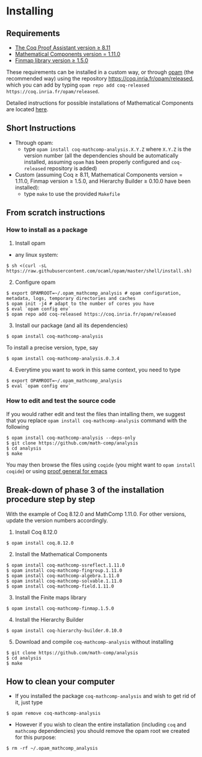 # Installing

## Requirements

- [The Coq Proof Assistant version ≥ 8.11](https://coq.inria.fr)
- [Mathematical Components version = 1.11.0](https://github.com/math-comp/math-comp)
- [Finmap library version ≥ 1.5.0](https://github.com/math-comp/finmap)

These requirements can be installed in a custom way, or through
[opam](https://opam.ocaml.org/) (the recommended way) using
the repository https://coq.inria.fr/opam/released, which you can add by typing
`opam repo add coq-released https://coq.inria.fr/opam/released`.

Detailed instructions for possible installations of Mathematical Components are located
[here](https://github.com/math-comp/math-comp/blob/master/INSTALL.md).

## Short Instructions

- Through opam:
  + type `opam install coq-mathcomp-analysis.X.Y.Z` where `X.Y.Z` is the version number
    (all the dependencies should be automatically installed, assuming `opam` has been properly
    configured and `coq-released` repository is added)
- Custom (assuming Coq ≥ 8.11, Mathematical Components version = 1.11.0, Finmap version ≥ 1.5.0,
  and Hierarchy Builder ≥ 0.10.0 have been installed):
  + type `make` to use the provided `Makefile`

## From scratch instructions

### How to install as a package

1. Install opam
- any linux system:
```
$ sh <(curl -sL https://raw.githubusercontent.com/ocaml/opam/master/shell/install.sh)
```

2. Configure opam
```
$ export OPAMROOT=~/.opam_mathcomp_analysis # opam configuration, metadata, logs, temporary directories and caches
$ opam init -j4 # adapt to the number of cores you have
$ eval `opam config env`
$ opam repo add coq-released https://coq.inria.fr/opam/released
```
3. Install our package (and all its dependencies)
```
$ opam install coq-mathcomp-analysis
```
To install a precise version, type, say
```
$ opam install coq-mathcomp-analysis.0.3.4
```
4. Everytime you want to work in this same context, you need to type
```
$ export OPAMROOT=~/.opam_mathcomp_analysis 
$ eval `opam config env`
```

### How to edit and test the source code

If you would rather edit and test the files than intalling them, we suggest that you replace
`opam install coq-mathcomp-analysis` command with the following
```
$ opam install coq-mathcomp-analysis --deps-only
$ git clone https://github.com/math-comp/analysis
$ cd analysis
$ make
```
You may then browse the files using `coqide` (you might want to `opam install coqide`) or
using [proof general for emacs](https://github.com/ProofGeneral/PG)

## Break-down of phase 3 of the installation procedure step by step

With the example of Coq 8.12.0 and MathComp 1.11.0. For other versions, update the
version numbers accordingly.

1. Install Coq 8.12.0
```
$ opam install coq.8.12.0
```
2. Install the Mathematical Components
```
$ opam install coq-mathcomp-ssreflect.1.11.0
$ opam install coq-mathcomp-fingroup.1.11.0
$ opam install coq-mathcomp-algebra.1.11.0
$ opam install coq-mathcomp-solvable.1.11.0
$ opam install coq-mathcomp-field.1.11.0
```
3. Install the Finite maps library
```
$ opam install coq-mathcomp-finmap.1.5.0
```
4. Install the Hierarchy Builder
```
$ opam install coq-hierarchy-builder.0.10.0
```
5. Download and compile `coq-mathcomp-analysis` without installing
```
$ git clone https://github.com/math-comp/analysis
$ cd analysis
$ make
```

## How to clean your computer

- If you installed the package `coq-mathcomp-analysis` and wish to get rid of it, just type
```
$ opam remove coq-mathcomp-analysis
```
- However if you wish to clean the entire installation (including `coq` and `mathcomp` dependencies)
  you should remove the opam root we created for this purpose:
```
$ rm -rf ~/.opam_mathcomp_analysis
```
